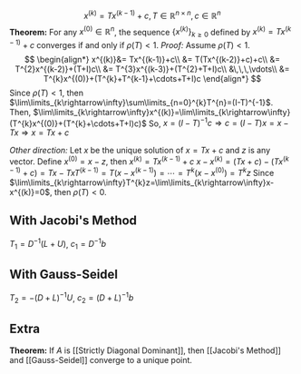 
$$
x^{(k)}=Tx^{(k-1)}+c, T\in\mathbb{R}^{n\times n},c\in\mathbb{R}^{n}
$$
**Theorem:** For any $x^{(0)}\in\mathbb{R}^{n}$, the sequence $\{x^{(k)}\}_{k\ge0}$ defined by $x^{(k)}=Tx^{(k-1)}+c$ converges if and only if $\rho(T)<1$.
*Proof:* Assume $\rho(T)<1$. 
$$
\begin{align*}
x^{(k)}&= Tx^{(k-1)}+c\\
&= T(Tx^{(k-2)}+c)+c\\
&= T^{2}x^{(k-2)}+(T+I)c\\
&= T^{3}x^{(k-3)}+(T^{2}+T+I)c\\
&\,\,\,\vdots\\
&= T^{k}x^{(0)}+(T^{k}+T^{k-1}+\cdots+T+I)c
\end{align*}
$$
Since $\rho(T)<1$, then $\lim\limits_{k\rightarrow\infty}\sum\limits_{n=0}^{k}T^{n}=(I-T)^{-1}$.
Then, $\lim\limits_{k\rightarrow\infty}x^{(k)}=\lim\limits_{k\rightarrow\infty}(T^{k}x^{(0)}+(T^{k}+\cdots+T+I)c)$
So, $x=(I-T)^{-1}c\Rightarrow c=(I-T)x=x-Tx\Rightarrow x=Tx+c$

*Other direction:*
Let $x$ be the unique solution of $x=Tx+c$ and $z$ is any vector. Define $x^{(0)}=x-z$, then $x^{(k)}=Tx^{(k-1)}+c$
$x-x^{(k)}=(Tx+c)-(Tx^{(k-1)}+c)=Tx-TxT^{(k-1)}=T(x-x^{(k-1)})=\cdots=T^{k}(x-x^{(0)})=T^{k}z$
Since $\lim\limits_{k\rightarrow\infty}T^{k}z=\lim\limits_{k\rightarrow\infty}x-x^{(k)}=0$, then $\rho(T)<0$.

## With Jacobi's Method
$T_{1}=D^{-1}(L+U)$, $c_{1}=D^{-1}b$

## With Gauss-Seidel
$T_{2}=-(D+L)^{-1}U$, $c_{2}=(D+L)^{-1}b$


## Extra
**Theorem:** If $A$ is [[Strictly Diagonal Dominant]], then [[Jacobi's Method]] and [[Gauss-Seidel]] converge to a unique point.

